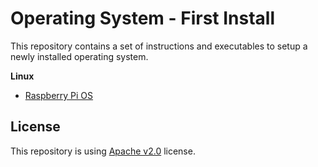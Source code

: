 # Operating System - First Install

This repository contains a set of instructions and executables to setup a newly installed operating system.

**Linux**

* [Raspberry Pi OS](./linux/rpi/README.md)

## License

This repository is using [Apache v2.0](./LICENSE) license. 
